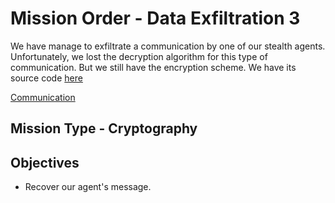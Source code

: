 # Mission Order - Data Exfiltration 3

We have manage to exfiltrate a communication by one of our stealth agents.
Unfortunately, we lost the decryption algorithm for this type of communication.
But we still have the encryption scheme. We have its source code [here](enc.py)

[Communication](enc.png)

## Mission Type - Cryptography

## Objectives

* Recover our agent's message.


